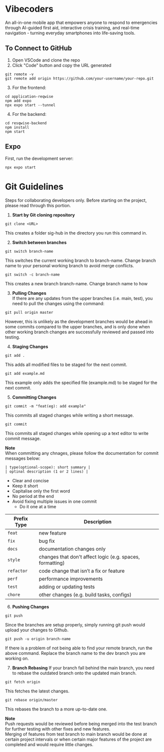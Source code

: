 # Vibecoders

An all-in-one mobile app that empowers anyone to respond to emergencies through AI-guided first aid, interactive crisis training, and real-time navigation - turning everyday smartphones into life-saving tools.

## To Connect to GitHub
1. Open VSCode and clone the repo
2. Click "Code" button and copy the URL generated

```
git remote -v
git remote add origin https://github.com/your-username/your-repo.git
```

3. For the frontend:

```
cd application-reqwise
npm add expo
npx expo start --tunnel
```

4. For the backend:

```
cd resqwise-backend
npm install
npm start
```


## Expo

First, run the development server:

```
npx expo start
```

# Git Guidelines
Steps for collaborating developers only. Before starting on the project, please read through this portion.

1. **Start by Git cloning repository**  
```
git clone <URL>
``` 
This creates a folder sig-hub in the directory you run this command in.

2. **Switch between branches**  
```
git switch branch-name
```  
This switches the current working branch to branch-name. Change branch name to your personal working branch to avoid merge conflicts.
```
git switch -c branch-name
```
This creates a new branch branch-name. Change branch name to how 

3. **Pulling Changes**  
If there are any updates from the upper branches (i.e. main, test), you need to pull the changes using the command:  
```
git pull origin master
```  
However, this is unlikely as the development branches would be ahead in some commits compared to the upper branches, and is only done when other working branch changes are successfully reviewed and passed into testing.

4. **Staging Changes**  
```
git add .
```  
This adds all modified files to be staged for the next commit.  
```
git add example.md
```  
This example only adds the specified file (example.md) to be staged for the next commit.

5. **Committing Changes**  
```
git commit -m "feat(eg): add example"
```  
This commits all staged changes while writing a short message.  
```
git commit
```  
This commits all staged changes while opening up a text editor to write commit message.  

**Note**  
When committing any chnages, please follow the documentation for commit messages below:  
```
| type(optional-scope): short summary |  
| optinal description (1 or 2 lines) |  
```
- Clear and concise
- Keep it short
- Capitalise only the first word
- No period at the end
- Avoid fixing multiple issues in one commit
    - Do it one at a time

| Prefix Type | Description                                          |
|----------|-----------------------------------------------------------|
| `feat`   | new feature                                               |
| `fix`    | bug fix                                                   |
| `docs`   | documentation changes only                                |
| `style`  | changes that don't affect logic (e.g. spaces, formatting) |
| `refactor`| code change that isn’t a fix or feature                  |
| `perf`   | performance improvements                                  |
| `test`   | adding or updating tests                                  |
| `chore`  | other changes (e.g. build tasks, configs)                 |


6. **Pushing Changes**  
```
git push
```  
Since the branches are setup properly, simply running git push would upload your changes to Github.  
```
git push -u origin branch-name
```  
If there is a problem of not being able to find your remote branch, run the above command. Replace the branch name to the dev branch you are working on.

7. **Branch Rebasing**
If your branch fall behind the main branch, you need to rebase the outdated branch onto the updated main branch.
```
git fetch origin
```
This fetches the latest changes.
```
git rebase origin/master
```
This rebases the branch to a more up-to-date one.

**Note**  
Push requests would be reviewed before being merged into the test branch for further testing with other fixes and new features.  
Merging of features from test branch to main branch would be done at certain project intervals or when certain major features of the project are completed and would require little changes.
